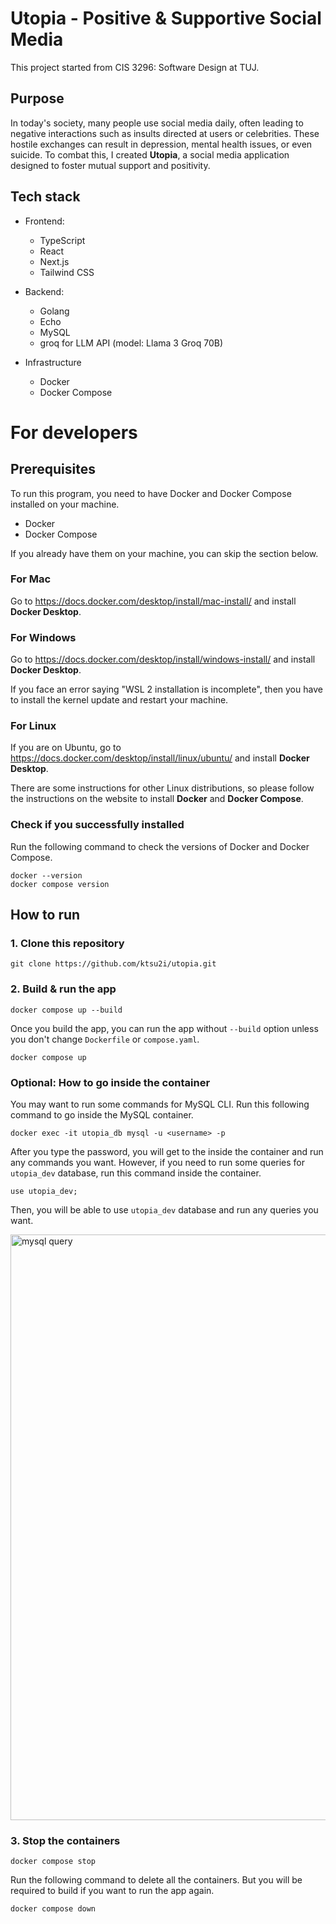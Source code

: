 # Utopia - Positive & Supportive Social Media

This project started from CIS 3296: Software Design at TUJ.

## Purpose

In today's society, many people use social media daily, often leading to negative interactions such as insults directed at users or celebrities. These hostile exchanges can result in depression, mental health issues, or even suicide. To combat this, I created **Utopia**, a social media application designed to foster mutual support and positivity.

## Tech stack

- Frontend:
  - TypeScript
  - React
  - Next.js
  - Tailwind CSS

- Backend:
  - Golang
  - Echo
  - MySQL
  - groq for LLM API (model: Llama 3 Groq 70B)

- Infrastructure
  - Docker
  - Docker Compose

# For developers

## Prerequisites

To run this program, you need to have Docker and Docker Compose installed on your machine.

- Docker
- Docker Compose

If you already have them on your machine, you can skip the section below.

### For Mac

Go to https://docs.docker.com/desktop/install/mac-install/ and install **Docker Desktop**.

### For Windows

Go to https://docs.docker.com/desktop/install/windows-install/ and install **Docker Desktop**.

If you face an error saying "WSL 2 installation is incomplete", then you have to install the kernel update and restart your machine. 

### For Linux

If you are on Ubuntu, go to https://docs.docker.com/desktop/install/linux/ubuntu/ and install **Docker Desktop**.

There are some instructions for other Linux distributions, so please follow the instructions on the website to install **Docker** and **Docker Compose**.

### Check if you successfully installed

Run the following command to check the versions of Docker and Docker Compose.

```
docker --version
docker compose version
```

## How to run

### 1. Clone this repository

```
git clone https://github.com/ktsu2i/utopia.git
```

### 2. Build & run the app

```
docker compose up --build
```

Once you build the app, you can run the app without `--build` option unless you don't change `Dockerfile` or `compose.yaml`.

```
docker compose up
```

### Optional: How to go inside the container

You may want to run some commands for MySQL CLI. Run this following command to go inside the MySQL container.

```
docker exec -it utopia_db mysql -u <username> -p
```

After you type the password, you will get to the inside the container and run any commands you want.
However, if you need to run some queries for `utopia_dev` database, run this command inside the container.

```
use utopia_dev;
```

Then, you will be able to use `utopia_dev` database and run any queries you want.

<img width="937" alt="mysql query" src="https://github.com/user-attachments/assets/74301e20-d163-4f9f-aa82-1d1df1452061">

### 3. Stop the containers

```
docker compose stop
```

Run the following command to delete all the containers.
But you will be required to build if you want to run the app again.

```
docker compose down
```

